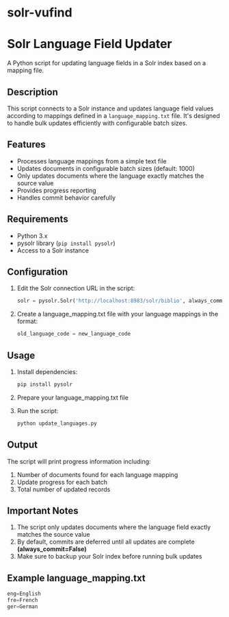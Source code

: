 # solr-vufind
# Solr Language Field Updater

A Python script for updating language fields in a Solr index based on a mapping file.

## Description

This script connects to a Solr instance and updates language field values according to mappings defined in a `language_mapping.txt` file. It's designed to handle bulk updates efficiently with configurable batch sizes.

## Features

- Processes language mappings from a simple text file
- Updates documents in configurable batch sizes (default: 1000)
- Only updates documents where the language exactly matches the source value
- Provides progress reporting
- Handles commit behavior carefully

## Requirements

- Python 3.x
- pysolr library (`pip install pysolr`)
- Access to a Solr instance

## Configuration

1. Edit the Solr connection URL in the script:
   ```python
   solr = pysolr.Solr('http://localhost:8983/solr/biblio', always_commit=False)
2. Create a language_mapping.txt file with your language mappings in the format:
   ```python
   old_language_code = new_language_code


## Usage
1. Install dependencies:
   ```python
   pip install pysolr

2. Prepare your language_mapping.txt file

3. Run the script:
   ```python
   python update_languages.py

## Output
The script will print progress information including:
1. Number of documents found for each language mapping
2. Update progress for each batch
3. Total number of updated records

## Important Notes
1. The script only updates documents where the language field exactly matches the source value
2. By default, commits are deferred until all updates are complete **(always_commit=False)**
3. Make sure to backup your Solr index before running bulk updates

## Example language_mapping.txt
   ```python
   eng=English
   fre=French
   ger=German
